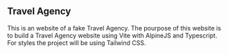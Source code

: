 ## Travel Agency
This is an website of a fake Travel Agency.
The pourpose of this website is to build a Travel Agency website using Vite with AlpineJS and Typescript.
For styles the project will be using Tailwind CSS.
